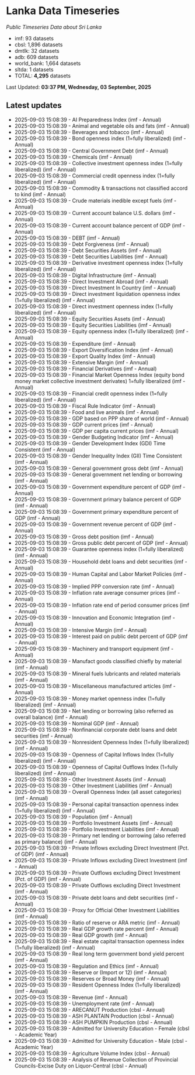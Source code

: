 # Lanka Data Timeseries
*Public Timeseries Data about Sri Lanka*

* imf: 93 datasets
* cbsl: 1,896 datasets
* dmtlk: 32 datasets
* adb: 609 datasets
* world_bank: 1,664 datasets
* sltda: 1 datasets
* TOTAL: **4,295** datasets

Last Updated: **03:37 PM, Wednesday, 03 September, 2025**

## Latest updates

* 2025-09-03 15:08:39 - AI Preparedness Index (imf - Annual)
* 2025-09-03 15:08:39 - Animal and vegetable oils and fats (imf - Annual)
* 2025-09-03 15:08:39 - Beverages and tobacco (imf - Annual)
* 2025-09-03 15:08:39 - Bond openness index (1=fully liberalized) (imf - Annual)
* 2025-09-03 15:08:39 - Central Government Debt (imf - Annual)
* 2025-09-03 15:08:39 - Chemicals (imf - Annual)
* 2025-09-03 15:08:39 - Collective investment openness index (1=fully liberalized) (imf - Annual)
* 2025-09-03 15:08:39 - Commercial credit openness index (1=fully liberalized) (imf - Annual)
* 2025-09-03 15:08:39 - Commodity & transactions not classified accord to kind (imf - Annual)
* 2025-09-03 15:08:39 - Crude materials inedible except fuels (imf - Annual)
* 2025-09-03 15:08:39 - Current account balance U.S. dollars (imf - Annual)
* 2025-09-03 15:08:39 - Current account balance percent of GDP (imf - Annual)
* 2025-09-03 15:08:39 - DEBT (imf - Annual)
* 2025-09-03 15:08:39 - Debt Forgiveness (imf - Annual)
* 2025-09-03 15:08:39 - Debt Securities Assets (imf - Annual)
* 2025-09-03 15:08:39 - Debt Securities Liabilities (imf - Annual)
* 2025-09-03 15:08:39 - Derivative investment openness index (1=fully liberalized) (imf - Annual)
* 2025-09-03 15:08:39 - Digital Infrastructure (imf - Annual)
* 2025-09-03 15:08:39 - Direct Investment Abroad (imf - Annual)
* 2025-09-03 15:08:39 - Direct Investment In Country (imf - Annual)
* 2025-09-03 15:08:39 - Direct investment liquidation openness index (1=fully liberalized) (imf - Annual)
* 2025-09-03 15:08:39 - Direct investment openness index (1=fully liberalized) (imf - Annual)
* 2025-09-03 15:08:39 - Equity Securities Assets (imf - Annual)
* 2025-09-03 15:08:39 - Equity Securities Liabilities (imf - Annual)
* 2025-09-03 15:08:39 - Equity openness index (1=fully liberalized) (imf - Annual)
* 2025-09-03 15:08:39 - Expenditure (imf - Annual)
* 2025-09-03 15:08:39 - Export Diversification Index (imf - Annual)
* 2025-09-03 15:08:39 - Export Quality Index (imf - Annual)
* 2025-09-03 15:08:39 - Extensive Margin (imf - Annual)
* 2025-09-03 15:08:39 - Financial Derivatives (imf - Annual)
* 2025-09-03 15:08:39 - Financial Market Openness Index (equity bond money market collective investment derivates) 1=fully liberalized (imf - Annual)
* 2025-09-03 15:08:39 - Financial credit openness index (1=fully liberalized) (imf - Annual)
* 2025-09-03 15:08:39 - Fiscal Rule Indicator (imf - Annual)
* 2025-09-03 15:08:39 - Food and live animals (imf - Annual)
* 2025-09-03 15:08:39 - GDP based on PPP share of world (imf - Annual)
* 2025-09-03 15:08:39 - GDP current prices (imf - Annual)
* 2025-09-03 15:08:39 - GDP per capita current prices (imf - Annual)
* 2025-09-03 15:08:39 - Gender Budgeting Indicator (imf - Annual)
* 2025-09-03 15:08:39 - Gender Development Index (GDI) Time Consistent (imf - Annual)
* 2025-09-03 15:08:39 - Gender Inequality Index (GII) Time Consistent (imf - Annual)
* 2025-09-03 15:08:39 - General government gross debt (imf - Annual)
* 2025-09-03 15:08:39 - General government net lending or borrowing (imf - Annual)
* 2025-09-03 15:08:39 - Government expenditure percent of GDP (imf - Annual)
* 2025-09-03 15:08:39 - Government primary balance percent of GDP (imf - Annual)
* 2025-09-03 15:08:39 - Government primary expenditure percent of GDP (imf - Annual)
* 2025-09-03 15:08:39 - Government revenue percent of GDP (imf - Annual)
* 2025-09-03 15:08:39 - Gross debt position (imf - Annual)
* 2025-09-03 15:08:39 - Gross public debt percent of GDP (imf - Annual)
* 2025-09-03 15:08:39 - Guarantee openness index (1=fully liberalized) (imf - Annual)
* 2025-09-03 15:08:39 - Household debt loans and debt securities (imf - Annual)
* 2025-09-03 15:08:39 - Human Capital and Labor Market Policies (imf - Annual)
* 2025-09-03 15:08:39 - Implied PPP conversion rate (imf - Annual)
* 2025-09-03 15:08:39 - Inflation rate average consumer prices (imf - Annual)
* 2025-09-03 15:08:39 - Inflation rate end of period consumer prices (imf - Annual)
* 2025-09-03 15:08:39 - Innovation and Economic Integration (imf - Annual)
* 2025-09-03 15:08:39 - Intensive Margin (imf - Annual)
* 2025-09-03 15:08:39 - Interest paid on public debt percent of GDP (imf - Annual)
* 2025-09-03 15:08:39 - Machinery and transport equipment (imf - Annual)
* 2025-09-03 15:08:39 - Manufact goods classified chiefly by material (imf - Annual)
* 2025-09-03 15:08:39 - Mineral fuels lubricants and related materials (imf - Annual)
* 2025-09-03 15:08:39 - Miscellaneous manufactured articles (imf - Annual)
* 2025-09-03 15:08:39 - Money market openness index (1=fully liberalized) (imf - Annual)
* 2025-09-03 15:08:39 - Net lending or borrowing (also referred as overall balance) (imf - Annual)
* 2025-09-03 15:08:39 - Nominal GDP (imf - Annual)
* 2025-09-03 15:08:39 - Nonfinancial corporate debt loans and debt securities (imf - Annual)
* 2025-09-03 15:08:39 - Nonresident Openness Index (1=fully liberalized) (imf - Annual)
* 2025-09-03 15:08:39 - Openness of Capital Inflows Index (1=fully liberalized) (imf - Annual)
* 2025-09-03 15:08:39 - Openness of Capital Outflows Index (1=fully liberalized) (imf - Annual)
* 2025-09-03 15:08:39 - Other Investment Assets (imf - Annual)
* 2025-09-03 15:08:39 - Other Investment Liabilities (imf - Annual)
* 2025-09-03 15:08:39 - Overall Openness Index (all asset categories) (imf - Annual)
* 2025-09-03 15:08:39 - Personal capital transaction openness index (1=fully liberalized) (imf - Annual)
* 2025-09-03 15:08:39 - Population (imf - Annual)
* 2025-09-03 15:08:39 - Portfolio Investment Assets (imf - Annual)
* 2025-09-03 15:08:39 - Portfolio Investment Liabilities (imf - Annual)
* 2025-09-03 15:08:39 - Primary net lending or borrowing (also referred as primary balance) (imf - Annual)
* 2025-09-03 15:08:39 - Private Inflows excluding Direct Investment (Pct. of GDP) (imf - Annual)
* 2025-09-03 15:08:39 - Private Inflows excluding Direct Investment (imf - Annual)
* 2025-09-03 15:08:39 - Private Outflows excluding Direct Investment (Pct. of GDP) (imf - Annual)
* 2025-09-03 15:08:39 - Private Outflows excluding Direct Investment (imf - Annual)
* 2025-09-03 15:08:39 - Private debt loans and debt securities (imf - Annual)
* 2025-09-03 15:08:39 - Proxy for Official Other Investment Liabilities (imf - Annual)
* 2025-09-03 15:08:39 - Ratio of reserve or ARA metric (imf - Annual)
* 2025-09-03 15:08:39 - Real GDP growth rate percent (imf - Annual)
* 2025-09-03 15:08:39 - Real GDP growth (imf - Annual)
* 2025-09-03 15:08:39 - Real estate capital transaction openness index (1=fully liberalized) (imf - Annual)
* 2025-09-03 15:08:39 - Real long term government bond yield percent (imf - Annual)
* 2025-09-03 15:08:39 - Regulation and Ethics (imf - Annual)
* 2025-09-03 15:08:39 - Reserve or (Import or 12) (imf - Annual)
* 2025-09-03 15:08:39 - Reserves or Broad Money (imf - Annual)
* 2025-09-03 15:08:39 - Resident Openness Index (1=fully liberalized) (imf - Annual)
* 2025-09-03 15:08:39 - Revenue (imf - Annual)
* 2025-09-03 15:08:39 - Unemployment rate (imf - Annual)
* 2025-09-03 15:08:39 - ARECANUT Production (cbsl - Annual)
* 2025-09-03 15:08:39 - ASH PLANTAIN Production (cbsl - Annual)
* 2025-09-03 15:08:39 - ASH PUMPKIN Production (cbsl - Annual)
* 2025-09-03 15:08:39 - Admitted for University Education - Female (cbsl - Academic Year)
* 2025-09-03 15:08:39 - Admitted for University Education - Male (cbsl - Academic Year)
* 2025-09-03 15:08:39 - Agriculture Volume Index (cbsl - Annual)
* 2025-09-03 15:08:39 - Analysis of Revenue Collection of Provincial Councils-Excise Duty on Liquor-Central (cbsl - Annual)